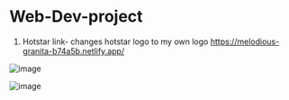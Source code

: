 # Web-Dev-project 
1) Hotstar link- changes hotstar logo to my own logo
https://melodious-granita-b74a5b.netlify.app/

![image](https://github.com/cshovik/Web-Dev-project/assets/113230439/cd553936-7abf-409e-ae33-c0ba6ce6a0f5)

![image](https://github.com/cshovik/Web-Dev-project/assets/113230439/221c40a6-776b-4798-acd4-1509477bf89b)
